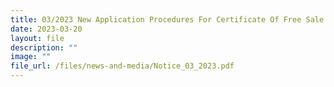 ```yaml
---
title: 03/2023 New Application Procedures For Certificate Of Free Sale (CFS)
date: 2023-03-20
layout: file
description: ""
image: ""
file_url: /files/news-and-media/Notice_03_2023.pdf
---
```



